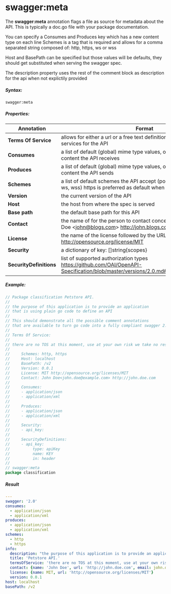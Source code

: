 # swagger:meta

The **swagger:meta** annotation flags a file as source for metadata about the API.
This is typically a doc.go file with your package documentation.

You can specify a Consumes and Produces key which has a new content type on each line
Schemes is a tag that is required and allows for a comma separated string composed of:
http, https, ws or wss

Host and BasePath can be specified but those values will be defaults,
they should get substituted when serving the swagger spec.

The description property uses the rest of the comment block as description for the api when not explictily provided

##### Syntax:

```
swagger:meta
```

##### Properties:

Annotation | Format
-----------|--------
**Terms Of Service** | allows for either a url or a free text definition describing the terms of services for the API
**Consumes** | a list of default (global) mime type values, one per line, for the content the API receives
**Produces** | a list of default (global) mime type values, one per line, for the content the API sends
**Schemes** | a list of default schemes the API accept (possible values: http, https, ws, wss) https is preferred as default when configured
**Version** | the current version of the API
**Host** | the host from where the spec is served
**Base path** | the default base path for this API
**Contact** | the name of for the person to contact concerning the API eg. John Doe&nbsp;&lt;john@blogs.com&gt;&nbsp;http://john.blogs.com
**License** | the name of the license followed by the URL of the license eg. MIT http://opensource.org/license/MIT
**Security** | a dictionary of key: []string{scopes}
**SecurityDefinitions** | list of supported authorization types https://github.com/OAI/OpenAPI-Specification/blob/master/versions/2.0.md#securityDefinitionsObject

##### Example:

```go
// Package classification Petstore API.
//
// the purpose of this application is to provide an application
// that is using plain go code to define an API
//
// This should demonstrate all the possible comment annotations
// that are available to turn go code into a fully compliant swagger 2.0 spec
//
// Terms Of Service:
//
// there are no TOS at this moment, use at your own risk we take no responsibility
//
//     Schemes: http, https
//     Host: localhost
//     BasePath: /v2
//     Version: 0.0.1
//     License: MIT http://opensource.org/licenses/MIT
//     Contact: John Doe<john.doe@example.com> http://john.doe.com
//
//     Consumes:
//     - application/json
//     - application/xml
//
//     Produces:
//     - application/json
//     - application/xml
//
//     Security:
//     - api_key:
//
//     SecurityDefinitions:
//     - api_key:
//          type: apiKey
//          name: KEY
//          in: header
//
// swagger:meta
package classification
```

##### Result

```yaml
---
swagger: '2.0'
consumes:
  - application/json
  - application/xml
produces:
  - application/json
  - application/xml
schemes:
  - http
  - https
info:
  description: "the purpose of this application is to provide an application\nthat is using plain go code to define an API\n\nThis should demonstrate all the possible comment annotations\nthat are available to turn go code into a fully compliant swagger 2.0 spec"
  title: 'Petstore API.'
  termsOfService: 'there are no TOS at this moment, use at your own risk we take no responsibility'
  contact: {name: 'John Doe', url: 'http://john.doe.com', email: john.doe@example.com}
  license: {name: MIT, url: 'http://opensource.org/licenses/MIT'}
  version: 0.0.1
host: localhost
basePath: /v2
```

